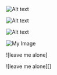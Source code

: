 ![Alt text](/path/to/img.jpg)

![Alt text](/path/to/img.jpg "Optional title")

![Alt text][id]

![My Image]

![leave me alone]

![leave me alone][]

  [id]: url/to/image.jpg  "Optional title attribute"
  [My Image]: url/to/image2.jpg "Optional title attribute"
